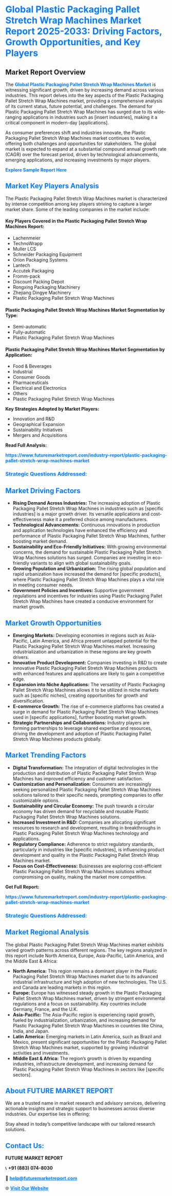 <h1 style="color: #007BFF;">Global Plastic Packaging Pallet Stretch Wrap Machines Market Report 2025-2033: Driving Factors, Growth Opportunities, and Key Players</h1>

<section id="overview">
<h2>Market Report Overview</h2>
<p>The <a href="https://www.futuremarketreport.com/industry-report/plastic-packaging-pallet-stretch-wrap-machines-market" style="color: #007BFF; text-decoration: none;"><strong>Global Plastic Packaging Pallet Stretch Wrap Machines Market</strong></a> is witnessing significant growth, driven by increasing demand across various industries. This report delves into the key aspects of the Plastic Packaging Pallet Stretch Wrap Machines market, providing a comprehensive analysis of its current status, future potential, and challenges. The demand for Plastic Packaging Pallet Stretch Wrap Machines has surged due to its wide-ranging applications in industries such as [insert industries], making it a critical component in modern-day [applications].</p>
<p>As consumer preferences shift and industries innovate, the Plastic Packaging Pallet Stretch Wrap Machines market continues to evolve, offering both challenges and opportunities for stakeholders. The global market is expected to expand at a substantial compound annual growth rate (CAGR) over the forecast period, driven by technological advancements, emerging applications, and increasing investments by major players.</p>
</section>

<section id="overview">
<p><a href="https://www.futuremarketreport.com/request-sample/reportId=99821" style="color: #007BFF; text-decoration: none;"><strong>Explore Sample Report Here</strong></a></p>
</section>

<section id="key-players">
<h2 style="color: #007BFF;">Market Key Players Analysis</h2>
<p>The Plastic Packaging Pallet Stretch Wrap Machines market is characterized by intense competition among key players striving to capture a larger market share. Some of the leading companies in the market include:</p>
<h4>Key Players Covered in the Plastic Packaging Pallet Stretch Wrap Machines Report:</h4>
<ul><li>Lachenmeier</li><li>TechnoWrapp</li><li>Muller LCS</li><li>Schneider Packaging Equipment</li><li>Orion Packaging Systems</li><li>Lantech</li><li>Accutek Packaging</li><li>Fromm-pack</li><li>Discount Packing Depot</li><li>Rongxing Packaging Machinery</li><li>Zhejiang Dingye Machinery</li><li>Plastic Packaging Pallet Stretch Wrap Machines</li></ul>
<h4>Plastic Packaging Pallet Stretch Wrap Machines Market Segmentation by Type:</h4>
<ul><li>Semi-automatic</li><li>Fully-automatic</li><li>Plastic Packaging Pallet Stretch Wrap Machines</li></ul>

<h4>Plastic Packaging Pallet Stretch Wrap Machines Market Segmentation by Application:</h4>
<ul><li>Food &amp; Beverages</li><li>Industrial</li><li>Consumer Goods</li><li>Pharmaceuticals</li><li>Electrical and Electronics</li><li>Others</li><li>Plastic Packaging Pallet Stretch Wrap Machines</li></ul>
<p><strong>Key Strategies Adopted by Market Players:</strong></p>
<ul>
<li>Innovation and R&D</li>
<li>Geographical Expansion</li>
<li>Sustainability Initiatives</li>
<li>Mergers and Acquisitions</li>
</ul>
</section>

<section>
<p><strong>Read Full Analysis: </strong></p><a href="https://www.futuremarketreport.com/industry-report/plastic-packaging-pallet-stretch-wrap-machines-market" style="color: #007BFF; text-decoration: none;"><strong>https://www.futuremarketreport.com/industry-report/plastic-packaging-pallet-stretch-wrap-machines-market</strong></a>
<h3 style="color: #007BFF;">Strategic Questions Addressed:</h3>
</section>

<section id="driving-factors">
<h2 style="color: #007BFF;">Market Driving Factors</h2>
<ul>
<li><strong>Rising Demand Across Industries:</strong> The increasing adoption of Plastic Packaging Pallet Stretch Wrap Machines in industries such as [specific industries] is a major growth driver. Its versatile applications and cost-effectiveness make it a preferred choice among manufacturers.</li>
<li><strong>Technological Advancements:</strong> Continuous innovations in production and application technologies have enhanced the efficiency and performance of Plastic Packaging Pallet Stretch Wrap Machines, further boosting market demand.</li>
<li><strong>Sustainability and Eco-Friendly Initiatives:</strong> With growing environmental concerns, the demand for sustainable Plastic Packaging Pallet Stretch Wrap Machines solutions has surged. Companies are investing in eco-friendly variants to align with global sustainability goals.</li>
<li><strong>Growing Population and Urbanization:</strong> The rising global population and rapid urbanization have increased the demand for [specific products], where Plastic Packaging Pallet Stretch Wrap Machines plays a vital role in meeting consumer needs.</li>
<li><strong>Government Policies and Incentives:</strong> Supportive government regulations and incentives for industries using Plastic Packaging Pallet Stretch Wrap Machines have created a conducive environment for market growth.</li>
</ul>
</section>

<section id="growth-opportunities">
<h2 style="color: #007BFF;">Market Growth Opportunities</h2>
<ul>
<li><strong>Emerging Markets:</strong> Developing economies in regions such as Asia-Pacific, Latin America, and Africa present untapped potential for the Plastic Packaging Pallet Stretch Wrap Machines market. Increasing industrialization and urbanization in these regions are key growth drivers.</li>
<li><strong>Innovative Product Development:</strong> Companies investing in R&D to create innovative Plastic Packaging Pallet Stretch Wrap Machines products with enhanced features and applications are likely to gain a competitive edge.</li>
<li><strong>Expansion into Niche Applications:</strong> The versatility of Plastic Packaging Pallet Stretch Wrap Machines allows it to be utilized in niche markets such as [specific niches], creating opportunities for growth and diversification.</li>
<li><strong>E-commerce Growth:</strong> The rise of e-commerce platforms has created a surge in demand for Plastic Packaging Pallet Stretch Wrap Machines used in [specific applications], further boosting market growth.</li>
<li><strong>Strategic Partnerships and Collaborations:</strong> Industry players are forming partnerships to leverage shared expertise and resources, driving the development and adoption of Plastic Packaging Pallet Stretch Wrap Machines products globally.</li>
</ul>
</section>

<section id="trending-factors">
<h2 style="color: #007BFF;">Market Trending Factors</h2>
<ul>
<li><strong>Digital Transformation:</strong> The integration of digital technologies in the production and distribution of Plastic Packaging Pallet Stretch Wrap Machines has improved efficiency and customer satisfaction.</li>
<li><strong>Customization and Personalization:</strong> Consumers are increasingly seeking personalized Plastic Packaging Pallet Stretch Wrap Machines solutions tailored to their specific needs, prompting companies to offer customizable options.</li>
<li><strong>Sustainability and Circular Economy:</strong> The push towards a circular economy has driven demand for recyclable and reusable Plastic Packaging Pallet Stretch Wrap Machines solutions.</li>
<li><strong>Increased Investment in R&D:</strong> Companies are allocating significant resources to research and development, resulting in breakthroughs in Plastic Packaging Pallet Stretch Wrap Machines technology and applications.</li>
<li><strong>Regulatory Compliance:</strong> Adherence to strict regulatory standards, particularly in industries like [specific industries], is influencing product development and quality in the Plastic Packaging Pallet Stretch Wrap Machines market.</li>
<li><strong>Focus on Cost-Effectiveness:</strong> Businesses are exploring cost-efficient Plastic Packaging Pallet Stretch Wrap Machines solutions without compromising on quality, making the market more competitive.</li>
</ul>
</section>

<section>
<p><strong>Get Full Report: </strong></p><a href="https://www.futuremarketreport.com/industry-report/plastic-packaging-pallet-stretch-wrap-machines-market" style="color: #007BFF; text-decoration: none;"><strong>https://www.futuremarketreport.com/industry-report/plastic-packaging-pallet-stretch-wrap-machines-market</strong></a>
<h3 style="color: #007BFF;">Strategic Questions Addressed:</h3>
</section>


<section id="regional-analysis">
<h2 style="color: #007BFF;">Market Regional Analysis</h2>
<p>The global Plastic Packaging Pallet Stretch Wrap Machines market exhibits varied growth patterns across different regions. The key regions analyzed in this report include North America, Europe, Asia-Pacific, Latin America, and the Middle East & Africa:</p>
<ul>
<li><strong>North America:</strong> This region remains a dominant player in the Plastic Packaging Pallet Stretch Wrap Machines market due to its advanced industrial infrastructure and high adoption of new technologies. The U.S. and Canada are leading markets in this region.</li>
<li><strong>Europe:</strong> Europe has witnessed steady growth in the Plastic Packaging Pallet Stretch Wrap Machines market, driven by stringent environmental regulations and a focus on sustainability. Key countries include Germany, France, and the U.K.</li>
<li><strong>Asia-Pacific:</strong> The Asia-Pacific region is experiencing rapid growth, fueled by industrialization, urbanization, and increasing demand for Plastic Packaging Pallet Stretch Wrap Machines in countries like China, India, and Japan.</li>
<li><strong>Latin America:</strong> Emerging markets in Latin America, such as Brazil and Mexico, present significant opportunities for the Plastic Packaging Pallet Stretch Wrap Machines market, supported by growing industrial activities and investments.</li>
<li><strong>Middle East & Africa:</strong> The region’s growth is driven by expanding industries, infrastructure development, and increasing demand for Plastic Packaging Pallet Stretch Wrap Machines in sectors like [specific sectors].</li>
</ul>
</section>

<footer>
<h2 style="color: #007BFF;">About FUTURE MARKET REPORT</h2>
<p>We are a trusted name in market research and advisory services, delivering actionable insights and strategic support to businesses across diverse industries. Our expertise lies in offering:</p>

<p>Stay ahead in today’s competitive landscape with our tailored research solutions.</p>

<h2 style="color: #007BFF;">Contact Us:</h2>
<p><strong>FUTURE MARKET REPORT</strong></p>
<p>📞 <strong>+91 (883) 074-8030</strong></p>
<p>📧 <strong><a href="mailto:help@futuremarketreport.com" style="color: #007BFF;">help@futuremarketreport.com</a></strong></p>
<p>🌐 <strong><a href="https://www.futuremarketreport.com/" style="color: #007BFF;">Visit Our Website</a></strong></p>
</footer>